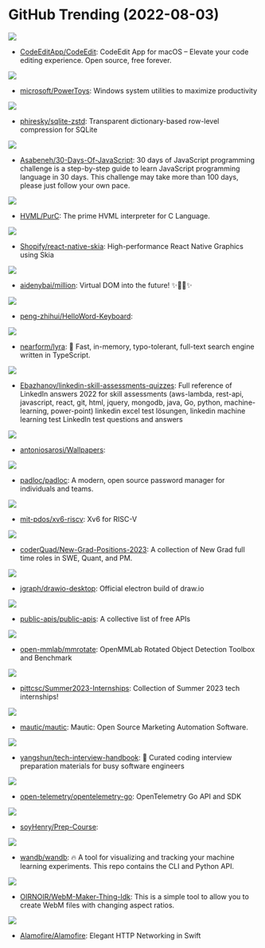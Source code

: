 # GitHub Trending (2022-08-03)

![](https://img.shields.io/badge/Swift-New%20195-green?style=flat-square&logo=appveyor)
- [CodeEditApp/CodeEdit](https://github.com/CodeEditApp/CodeEdit): CodeEdit App for macOS – Elevate your code editing experience. Open source, free forever.

![](https://img.shields.io/badge/C%23-New%20109-green?style=flat-square&logo=appveyor)
- [microsoft/PowerToys](https://github.com/microsoft/PowerToys): Windows system utilities to maximize productivity

![](https://img.shields.io/badge/Rust-New%20103-green?style=flat-square&logo=appveyor)
- [phiresky/sqlite-zstd](https://github.com/phiresky/sqlite-zstd): Transparent dictionary-based row-level compression for SQLite

![](https://img.shields.io/badge/JavaScript-New%20160-green?style=flat-square&logo=appveyor)
- [Asabeneh/30-Days-Of-JavaScript](https://github.com/Asabeneh/30-Days-Of-JavaScript): 30 days of JavaScript programming challenge is a step-by-step guide to learn JavaScript programming language in 30 days. This challenge may take more than 100 days, please just follow your own pace.

![](https://img.shields.io/badge/C-New%20108-green?style=flat-square&logo=appveyor)
- [HVML/PurC](https://github.com/HVML/PurC): The prime HVML interpreter for C Language.

![](https://img.shields.io/badge/TypeScript-New%2097-green?style=flat-square&logo=appveyor)
- [Shopify/react-native-skia](https://github.com/Shopify/react-native-skia): High-performance React Native Graphics using Skia

![](https://img.shields.io/badge/TypeScript-New%20486-green?style=flat-square&logo=appveyor)
- [aidenybai/million](https://github.com/aidenybai/million): Virtual DOM into the future! ✨🦁🚀✨

![](https://img.shields.io/badge/C-New%20359-green?style=flat-square&logo=appveyor)
- [peng-zhihui/HelloWord-Keyboard](https://github.com/peng-zhihui/HelloWord-Keyboard): 

![](https://img.shields.io/badge/TypeScript-New%20509-green?style=flat-square&logo=appveyor)
- [nearform/lyra](https://github.com/nearform/lyra): 🌌 Fast, in-memory, typo-tolerant, full-text search engine written in TypeScript.

![](https://img.shields.io/badge/none-New%2060-green?style=flat-square&logo=appveyor)
- [Ebazhanov/linkedin-skill-assessments-quizzes](https://github.com/Ebazhanov/linkedin-skill-assessments-quizzes): Full reference of LinkedIn answers 2022 for skill assessments (aws-lambda, rest-api, javascript, react, git, html, jquery, mongodb, java, Go, python, machine-learning, power-point) linkedin excel test lösungen, linkedin machine learning test LinkedIn test questions and answers

![](https://img.shields.io/badge/none-New%2036-green?style=flat-square&logo=appveyor)
- [antoniosarosi/Wallpapers](https://github.com/antoniosarosi/Wallpapers): 

![](https://img.shields.io/badge/JavaScript-New%20108-green?style=flat-square&logo=appveyor)
- [padloc/padloc](https://github.com/padloc/padloc): A modern, open source password manager for individuals and teams.

![](https://img.shields.io/badge/C-New%2016-green?style=flat-square&logo=appveyor)
- [mit-pdos/xv6-riscv](https://github.com/mit-pdos/xv6-riscv): Xv6 for RISC-V

![](https://img.shields.io/badge/none-New%2050-green?style=flat-square&logo=appveyor)
- [coderQuad/New-Grad-Positions-2023](https://github.com/coderQuad/New-Grad-Positions-2023): A collection of New Grad full time roles in SWE, Quant, and PM.

![](https://img.shields.io/badge/Shell-New%2073-green?style=flat-square&logo=appveyor)
- [jgraph/drawio-desktop](https://github.com/jgraph/drawio-desktop): Official electron build of draw.io

![](https://img.shields.io/badge/Python-New%20323-green?style=flat-square&logo=appveyor)
- [public-apis/public-apis](https://github.com/public-apis/public-apis): A collective list of free APIs

![](https://img.shields.io/badge/Python-New%2011-green?style=flat-square&logo=appveyor)
- [open-mmlab/mmrotate](https://github.com/open-mmlab/mmrotate): OpenMMLab Rotated Object Detection Toolbox and Benchmark

![](https://img.shields.io/badge/Python-New%20117-green?style=flat-square&logo=appveyor)
- [pittcsc/Summer2023-Internships](https://github.com/pittcsc/Summer2023-Internships): Collection of Summer 2023 tech internships!

![](https://img.shields.io/badge/PHP-New%202-green?style=flat-square&logo=appveyor)
- [mautic/mautic](https://github.com/mautic/mautic): Mautic: Open Source Marketing Automation Software.

![](https://img.shields.io/badge/JavaScript-New%2084-green?style=flat-square&logo=appveyor)
- [yangshun/tech-interview-handbook](https://github.com/yangshun/tech-interview-handbook): 💯 Curated coding interview preparation materials for busy software engineers

![](https://img.shields.io/badge/Go-New%2020-green?style=flat-square&logo=appveyor)
- [open-telemetry/opentelemetry-go](https://github.com/open-telemetry/opentelemetry-go): OpenTelemetry Go API and SDK

![](https://img.shields.io/badge/JavaScript-New%206-green?style=flat-square&logo=appveyor)
- [soyHenry/Prep-Course](https://github.com/soyHenry/Prep-Course): 

![](https://img.shields.io/badge/Python-New%2051-green?style=flat-square&logo=appveyor)
- [wandb/wandb](https://github.com/wandb/wandb): 🔥 A tool for visualizing and tracking your machine learning experiments. This repo contains the CLI and Python API.

![](https://img.shields.io/badge/JavaScript-New%2066-green?style=flat-square&logo=appveyor)
- [OIRNOIR/WebM-Maker-Thing-Idk](https://github.com/OIRNOIR/WebM-Maker-Thing-Idk): This is a simple tool to allow you to create WebM files with changing aspect ratios.

![](https://img.shields.io/badge/Swift-New%2020-green?style=flat-square&logo=appveyor)
- [Alamofire/Alamofire](https://github.com/Alamofire/Alamofire): Elegant HTTP Networking in Swift

